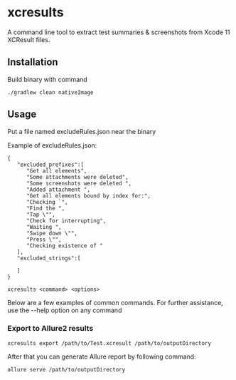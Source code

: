 # xcresults

A command line tool to extract test summaries & screenshots from Xcode 11 XCResult files.

## Installation

Build binary with command

`./gradlew clean nativeImage`

## Usage

Put a file named excludeRules.json near the binary

Example of excludeRules.json:

```
{
   "excluded_prefixes":[
      "Get all elements",
      "Some attachments were deleted",
      "Some screenshots were deleted ",
      "Added attachment ",
      "Get all elements bound by index for:",
      "Checking `",
      "Find the ",
      "Tap \"",
      "Check for interrupting",
      "Waiting ",
      "Swipe down \"",
      "Press \"",
      "Checking existence of "
   ],
   "excluded_strings":[

   ]
}
```

`xcresults <command> <options>`

Below are a few examples of common commands. For further assistance, use the --help option on any command

### Export to Allure2 results

`xcresults export /path/to/Test.xcresult /path/to/outputDirectory`

After that you can generate Allure report by following command:

`allure serve /path/to/outputDirectory`
